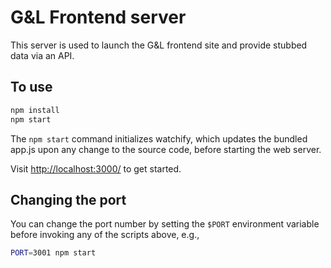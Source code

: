# G&L Frontend server

This server is used to launch the G&L frontend site and provide stubbed data via an API.

## To use

```sh
npm install
npm start
```

The `npm start` command initializes watchify, which updates the bundled app.js upon any change to
the source code, before starting the web server. 

Visit <http://localhost:3000/> to get started.

## Changing the port

You can change the port number by setting the `$PORT` environment variable before invoking any of the scripts above, e.g.,

```sh
PORT=3001 npm start
```
